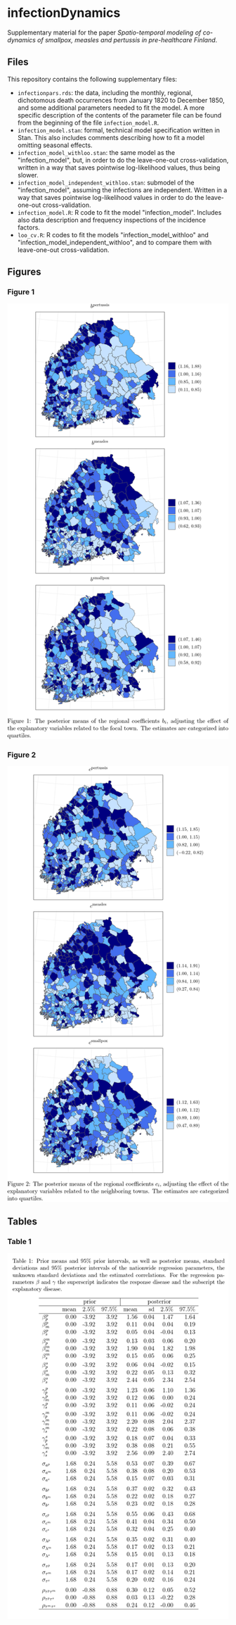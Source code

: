 # infectionDynamics

Supplementary material for the paper *Spatio-temporal modeling of co-dynamics of smallpox, measles and pertussis in pre-healthcare Finland*.

## Files

This repository contains the following supplementary files:
- `infectionpars.rds`: the data, including the monthly, regional, dichotomous death occurrences from January 1820 to December 1850, and some additional parameters needed to fit the model. A more specific description of the contents of the parameter file can be found from the beginning of the file `infection_model.R`.
- `infection_model.stan`: formal, technical model specification written in Stan. This also includes comments describing how to fit a model omitting seasonal effects.
- `infection_model_withloo.stan`: the same model as the "infection_model", but, in order to do the leave-one-out cross-validation, written in a way that saves pointwise log-likelihood values, thus being slower.
- `infection_model_independent_withloo.stan`: submodel of the "infection_model", assuming the infections are independent. Written in a way that saves pointwise log-likelihood values in order to do the leave-one-out cross-validation.
- `infection_model.R`: R code to fit the model "infection_model". Includes also data description and frequency inspections of the incidence factors.
- `loo_cv.R`: R codes to fit the models "infection_model_withloo" and "infection_model_independent_withloo", and to compare them with leave-one-out cross-validation.

## Figures
### Figure 1
![plot](./figures/figure1_b.png)

### Figure 2
![plot](./figures/figure2_c.png)

## Tables
### Table 1
![plot](./figures/table1.png)
